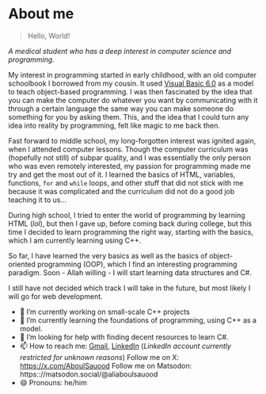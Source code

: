 # About me

> Hello, World!

<i>A medical student who has a deep interest in computer science and programming</i>.

My interest in programming started in early childhood, with an old computer schoolbook I borrowed from my cousin. It used [Visual Basic 6.0](https://en.wikipedia.org/wiki/Visual_Basic_(classic)) as a model to teach object-based programming. I was then fascinated by the idea that you can make the computer do whatever you want by communicating with it through a certain language the same way you can make someone do something for you by asking them. This, and the idea that I could turn any idea into reality by programming, felt like magic to me back then.

Fast forward to middle school, my long-forgotten interest was ignited again, when I attended computer lessons. Though the computer curriculum was (hopefully not still) of subpar quality, and I was essentially the only person who was even remotely interested, my passion for programming made me try and get the most out of it. I learned the basics of HTML, variables, functions, `for` and `while` loops, and other stuff that did not stick with me because it was complicated and the curriculum did not do a good job teaching it to us...

During high school, I tried to enter the world of programming by learning HTML (<i>lol</i>), but then I gave up, before coming back during college, but this time I decided to learn programming the right way, starting with the basics, which I am currently learning using C++.

So far, I have learned the very basics as well as the basics of object-oriented programming (<abbr>OOP</abbr>), which I find an interesting programming paradigm. Soon - Allah willing - I will start learning data structures and C#.

I still have not decided which track I will take in the future, but most likely I will go for web development.

- 🔭 I’m currently working on small-scale C++ projects
- 🌱 I’m currently learning the foundations of programming, using C++ as a model.
- 🤔 I’m looking for help with finding decent resources to learn C#.
- 📫 How to reach me: [Gmail](aliaboulsauood@gmail.com), [LinkedIn](www.linkedin.com/in/ali-aboul-sauood) (<i>LinkedIn account currently restricted for unknown reasons</i>)
      Follow me on X: https://x.com/AboulSauood
      Follow me on Matsodon: https:://matsodon.social/@aliaboulsauood
- 😄 Pronouns: he/him
